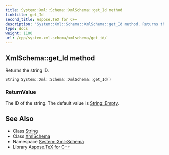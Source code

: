 ```yaml
---
title: System::Xml::Schema::XmlSchema::get_Id method
linktitle: get_Id
second_title: Aspose.TeX for C++
description: 'System::Xml::Schema::XmlSchema::get_Id method. Returns the string ID in C++.'
type: docs
weight: 1100
url: /cpp/system.xml.schema/xmlschema/get_id/
---
```

## XmlSchema::get_Id method


Returns the string ID.

```cpp
String System::Xml::Schema::XmlSchema::get_Id()
```


### ReturnValue

The ID of the string. The default value is [String::Empty](../../../system/string/empty/).

## See Also

* Class [String](../../../system/string/)
* Class [XmlSchema](../)
* Namespace [System::Xml::Schema](../../)
* Library [Aspose.TeX for C++](../../../)

